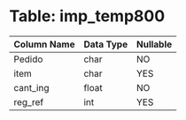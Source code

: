 # Table: imp_temp800

| Column Name | Data Type | Nullable |
|-------------|-----------|----------|
| Pedido | char | NO |
| item | char | YES |
| cant_ing | float | NO |
| reg_ref | int | YES |
